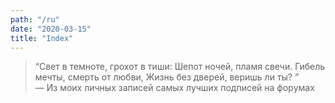 ```yaml
---
path: "/ru"
date: "2020-03-15"
title: "Index"
---
```


<blockquote>
  <q>Свет в темноте, грохот в тиши:
    Шепот ночей, пламя свечи.
    Гибель мечты, смерть от любви,
    Жизнь без дверей, веришь ли ты?
  </q>
  <footer>— Из моих личных записей самых лучших подписей на форумах</footer>
</blockquote>